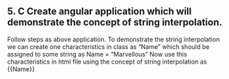
## 5. C Create angular application which will demonstrate the concept of string interpolation. 

Follow steps as above application.
To demonstrate the string interpolation we can create one characteristics in class as
“Name” which should be assigned to some string as
Name = “Marvellous”
Now use this characteristics in html file using the concept of string interpolation as {{Name}}